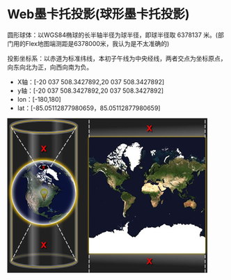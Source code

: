 #  Web墨卡托投影(球形墨卡托投影)
圆形球体：以WGS84椭球的长半轴半径为球半径，即球半径取 6378137 米。(部门用的Flex地图端测距是6378000米，我认为是不太准确的)

投影坐标系：以赤道为标准纬线，本初子午线为中央经线，两者交点为坐标原点，向东向北为正，向西向南为负。

- X轴：[-20 037 508.3427892,20 037 508.3427892]
- y轴：[-20 037 508.3427892,20 037 508.3427892]
- lon：[-180,180]
- lat：[-85.05112877980659，85.05112877980659]

![Alt text](../assets/2.png "Web墨卡托投影")